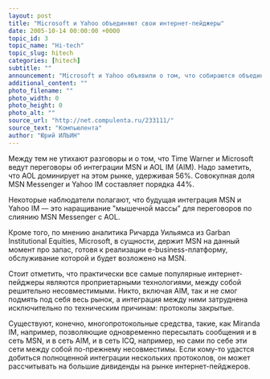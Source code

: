 ```yaml
---
layout: post
title: "Microsoft и Yahoo объединяют свои интернет-пейджеры"
date: 2005-10-14 00:00:00 +0000
topic_id: 3
topic_name: "Hi-tech"
topic_slug: hitech
categories: [hitech]
subtitle: ""
announcement: "Microsoft и Yahoo объявили о том, что собираются объединить MSN Messenger и Yahoo IM в единое целое во втором квартале 2006 года. Позднее обещано внедрение и VoIP-функций."
additional_content: ""
photo_filename: ""
photo_width: 0
photo_height: 0
photo_alt: ""
source_url: "http://net.compulenta.ru/233111/"
source_text: "Компьюлента"
author: "Юрий ИЛЬИН"
---
```

Между тем не утихают разговоры и о том, что Time Warner и Microsoft ведут переговоры об интеграции MSN и AOL IM (AIM). Надо заметить, что AOL доминирует на этом рынке, удерживая 56%. Совокупная доля MSN Messenger и Yahoo IM составляет порядка 44%.

Некоторые наблюдатели полагают, что будущая интеграция MSN и Yahoo IM &mdash; это наращивание "мышечной массы" для переговоров по слиянию MSN Messenger с AOL.

Кроме того, по мнению аналитика Ричарда Уильямса из Garban Institutional Equities, Microsoft, в сущности, держит MSN на данный момент про запас, готовя к реализации e-business-платформу, обслуживание которой и будет возложено на MSN.

Стоит отметить, что практически все самые популярные интернет-пейджеры являются проприетарными технологиями, между собой решительно несовместимыми. Никто, включая AIM, так и не смог подмять под себя весь рынок, а интеграция между ними затруднена исключительно по техническим причинам: протоколы закрытые.

Существуют, конечно, многопротокольные средства, такие, как Miranda IM, например, позволяющие одновременно пересылать сообщения и в сеть MSN, и в сеть AIM, и в сеть ICQ, например, но сами по себе эти сети между собой по-прежнему несовместимы. Если кому-то удастся добиться полноценной интеграции нескольких протоколов, он может рассчитывать на большие дивиденды на рынке интернет-пейджеров.
